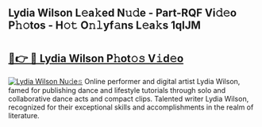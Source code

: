 ## Lydia Wilson L𝚎a𝚔ed N𝚞𝚍e - Part-RQF Vi𝚍𝚎o P𝚑𝚘tos - H𝚘𝚝 O𝚗𝚕yf𝚊ns L𝚎a𝚔s 1qIJM

# <h2><a href="http://kf4gkn.oniu.top/?m=Lydia+Wilson">🔗👉 🔴 Lydia Wilson P𝚑ot𝚘𝚜 V𝚒d𝚎o</a></h2>

[![Lydia Wilson Nu𝚍e𝚜](https://i.imgur.com/0qMVB7G.gif)](http://kf4gkn.oniu.top/?m=Lydia+Wilson)
Online performer and digital artist Lydia Wilson, famed for publishing dance and lifestyle tutorials through solo and collaborative dance acts and compact clips. Talented writer Lydia Wilson, recognized for their exceptional skills and accomplishments in the realm of literature.  
